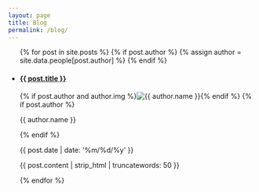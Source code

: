 ```yaml
---
layout: page
title: Blog
permalink: /blog/
---
```


<ul class="blog">
  {% for post in site.posts %}
    {% if post.author %} {% assign author = site.data.people[post.author] %} {% endif %}
    <li>
      <a href="{{ post.url }}"><h4>{{ post.title }}</h4></a>
      <div class="blog-description-container">
        <div class="meta-container">
          {% if post.author and author.img %}<img class="meta-image" src="{{ site.url }}/images/people/{{ author.img }}" alt="{{ author.name }}">{% endif %}
          {% if post.author %}<p class="meta">{{ author.name }}</p>{% endif %}
          <p class="meta">{{ post.date | date: '%m/%d/%y' }}</p>
        </div>
        <p class="blog-description">{{ post.content | strip_html | truncatewords: 50 }}</p>
      </div>
    </li>
  {% endfor %}
</ul>
